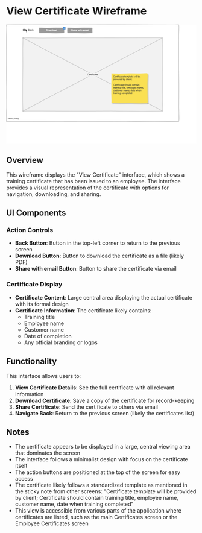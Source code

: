 # View Certificate Wireframe

![View Certificate](./a-view-certificate.png)

## Overview

This wireframe displays the "View Certificate" interface, which shows a training certificate that has been issued to an employee. The interface provides a visual representation of the certificate with options for navigation, downloading, and sharing.

## UI Components

### Action Controls
- **Back Button**: Button in the top-left corner to return to the previous screen
- **Download Button**: Button to download the certificate as a file (likely PDF)
- **Share with email Button**: Button to share the certificate via email

### Certificate Display
- **Certificate Content**: Large central area displaying the actual certificate with its formal design
- **Certificate Information**: The certificate likely contains:
  - Training title
  - Employee name
  - Customer name
  - Date of completion
  - Any official branding or logos

## Functionality

This interface allows users to:

1. **View Certificate Details**: See the full certificate with all relevant information
2. **Download Certificate**: Save a copy of the certificate for record-keeping
3. **Share Certificate**: Send the certificate to others via email
4. **Navigate Back**: Return to the previous screen (likely the certificates list)

## Notes

- The certificate appears to be displayed in a large, central viewing area that dominates the screen
- The interface follows a minimalist design with focus on the certificate itself
- The action buttons are positioned at the top of the screen for easy access
- The certificate likely follows a standardized template as mentioned in the sticky note from other screens: "Certificate template will be provided by client; Certificate should contain training title, employee name, customer name, date when training completed"
- This view is accessible from various parts of the application where certificates are listed, such as the main Certificates screen or the Employee Certificates screen
